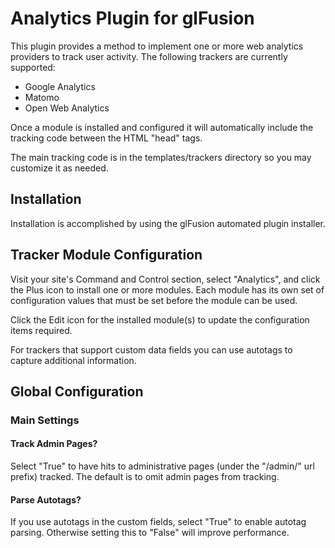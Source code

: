 # Analytics Plugin for glFusion

This plugin provides a method to implement one or more web analytics
providers to track user activity. The following trackers are currently supported:
- Google Analytics
- Matomo
- Open Web Analytics

Once a module is installed and configured it will automatically include the tracking
code between the HTML "head" tags.

The main tracking code is in the templates/trackers directory so you may customize it
as needed.

## Installation
Installation is accomplished by using the glFusion automated plugin installer.

## Tracker Module Configuration
Visit your site's Command and Control section, select "Analytics", and click the Plus icon
to install one or more modules. Each module has its own set of configuration values
that must be set before the module can be used.

Click the Edit icon for the installed module(s) to update the configuration items required.

For trackers that support custom data fields you can use autotags to capture additional information.

## Global Configuration
### Main Settings
#### Track Admin Pages?
Select "True" to have hits to administrative pages (under the "/admin/" url prefix) tracked.
The default is to omit admin pages from tracking.

#### Parse Autotags?
If you use autotags in the custom fields, select "True" to enable autotag parsing.
Otherwise setting this to "False" will improve performance.
